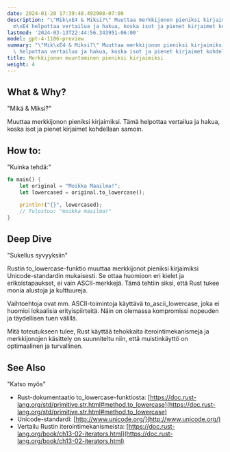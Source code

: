 ```yaml
---
date: 2024-01-20 17:39:48.492908-07:00
description: "\"Mik\xE4 & Miksi?\" Muuttaa merkkijonon pieniksi kirjaimiksi. T\xE4\
  m\xE4 helpottaa vertailua ja hakua, koska isot ja pienet kirjaimet kohdellaan samoin."
lastmod: '2024-03-13T22:44:56.343951-06:00'
model: gpt-4-1106-preview
summary: "\"Mik\xE4 & Miksi?\" Muuttaa merkkijonon pieniksi kirjaimiksi. T\xE4m\xE4\
  \ helpottaa vertailua ja hakua, koska isot ja pienet kirjaimet kohdellaan samoin."
title: Merkkijonon muuntaminen pieniksi kirjaimiksi
weight: 4
---
```


## What & Why?
"Mikä & Miksi?"

Muuttaa merkkijonon pieniksi kirjaimiksi. Tämä helpottaa vertailua ja hakua, koska isot ja pienet kirjaimet kohdellaan samoin.

## How to:
"Kuinka tehdä:"

```Rust
fn main() {
    let original = "Moikka Maailma!";
    let lowercased = original.to_lowercase();

    println!("{}", lowercased);
    // Tulostuu: "moikka maailma!"
}
```

## Deep Dive
"Sukellus syvyyksiin"

Rustin to_lowercase-funktio muuttaa merkkijonot pieniksi kirjaimiksi Unicode-standardin mukaisesti. Se ottaa huomioon eri kielet ja erikoistapaukset, ei vain ASCII-merkkejä. Tämä tehtiin siksi, että Rust tukee monia alustoja ja kulttuureja.

Vaihtoehtoja ovat mm. ASCII-toimintoja käyttävä to_ascii_lowercase, joka ei huomioi lokaalisia erityispiirteitä. Näin on olemassa kompromissi nopeuden ja täydellisen tuen välillä.

Mitä toteutukseen tulee, Rust käyttää tehokkaita iterointimekanismeja ja merkkijonojen käsittely on suunniteltu niin, että muistinkäyttö on optimaalinen ja turvallinen.

## See Also
"Katso myös"

- Rust-dokumentaatio to_lowercase-funktiosta: [https://doc.rust-lang.org/std/primitive.str.html#method.to_lowercase](https://doc.rust-lang.org/std/primitive.str.html#method.to_lowercase)
- Unicode-standardi: [http://www.unicode.org/](http://www.unicode.org/)
- Vertailu Rustin iterointimekanismeista: [https://doc.rust-lang.org/book/ch13-02-iterators.html](https://doc.rust-lang.org/book/ch13-02-iterators.html)
